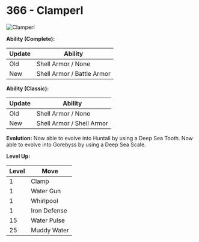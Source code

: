 # 366 - Clamperl
![][366]

**Ability (Complete):**

Update | Ability
---    | ---
Old    | Shell Armor / None
New    | Shell Armor / Battle Armor

**Ability (Classic):**

Update | Ability
---    | ---
Old    | Shell Armor / None
New    | Shell Armor / Shell Armor

**Evolution:**
Now able to evolve into Huntail by using a Deep Sea Tooth.
Now able to evolve into Gorebyss by using a Deep Sea Scale.

**Level Up:**

Level | Move
---   | ---
  1   | Clamp
  1   | Water Gun
  1   | Whirlpool
  1   | Iron Defense
 15   | Water Pulse
 25   | Muddy Water



[366]: https://raw.githubusercontent.com/PokeAPI/sprites/master/sprites/pokemon/366.png "Clamperl"
